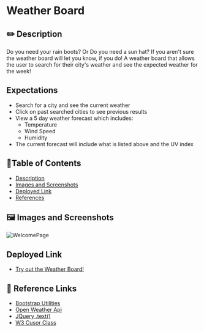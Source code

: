 #  Weather Board 

## ✏️ Description
Do you need your rain boots? Or Do you need a sun hat? If you aren't sure the weather board will let you know, if you do! 
 A weather board that allows the user to search for their city's weather and see the expected weather for the week! 
 
## Expectations
- Search for a city and see the current weather
- Click on past searched cities to see previous results
- View a 5 day weather forecast which includes:
    - Temperature
    - Wind Speed
    - Humidity 
- The current forecast will include what is listed above and the UV index


## 📜Table of Contents
- [Description](#description)
- [Images and Screenshots](#images-and-screenshots)
- [Deployed Link](#deployed-Link)
- [References](#References)

## 🖼️ Images and Screenshots
 ![WelcomePage](insertlink)
 


## Deployed Link
 - [Try out the Weather Board!](https://zzzbia.github.io/weatherboard/)
 


## 📝 Reference Links
- [Bootstrap Utilities](https://getbootstrap.com/docs/5.0/utilities/background/)
- [Open Weather Api](https://openweathermap.org/api/one-call-3)
- [JQuery .text()](https://api.jquery.com/text/#text)
- [W3 Cusor Class](https://www.w3schools.com/cssref/pr_class_cursor.asp)
